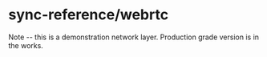 # sync-reference/webrtc

Note -- this is a demonstration network layer. Production grade version is in the works.
